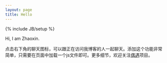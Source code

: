 ```yaml
---
layout: page
title: Hello
---
```

{% include JB/setup %}

Hi, I am Zhaoxin.  
  
<p />




点击右下角的聊天图标，可以跟正在访问我博客的人一起聊天。添加这个功能非常简单，只需要在页面中加载一个js文件即可。更多细节，欢迎关注[偶遇](http://xpro.im/)项目。

